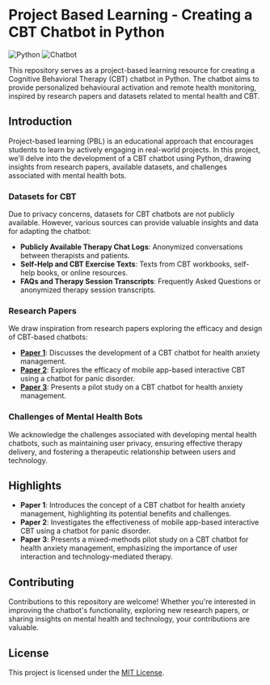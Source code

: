 # Project Based Learning - Creating a CBT Chatbot in Python

![Python](https://img.shields.io/badge/Language-Python-green)
![Chatbot](https://img.shields.io/badge/Project-CBT_Chatbot-orange)

This repository serves as a project-based learning resource for creating a Cognitive Behavioral Therapy (CBT) chatbot in Python. The chatbot aims to provide personalized behavioural activation and remote health monitoring, inspired by research papers and datasets related to mental health and CBT.

## Introduction

Project-based learning (PBL) is an educational approach that encourages students to learn by actively engaging in real-world projects. In this project, we'll delve into the development of a CBT chatbot using Python, drawing insights from research papers, available datasets, and challenges associated with mental health bots.

### Datasets for CBT

Due to privacy concerns, datasets for CBT chatbots are not publicly available. However, various sources can provide valuable insights and data for adapting the chatbot:

- **Publicly Available Therapy Chat Logs**: Anonymized conversations between therapists and patients.
- **Self-Help and CBT Exercise Texts**: Texts from CBT workbooks, self-help books, or online resources.
- **FAQs and Therapy Session Transcripts**: Frequently Asked Questions or anonymized therapy session transcripts.

### Research Papers

We draw inspiration from research papers exploring the efficacy and design of CBT-based chatbots:

- **[Paper 1](Link_To_Paper1)**: Discusses the development of a CBT chatbot for health anxiety management.
- **[Paper 2](Link_To_Paper2)**: Explores the efficacy of mobile app-based interactive CBT using a chatbot for panic disorder.
- **[Paper 3](Link_To_Paper3)**: Presents a pilot study on a CBT chatbot for health anxiety management.

### Challenges of Mental Health Bots

We acknowledge the challenges associated with developing mental health chatbots, such as maintaining user privacy, ensuring effective therapy delivery, and fostering a therapeutic relationship between users and technology.

## Highlights

- **Paper 1**: Introduces the concept of a CBT chatbot for health anxiety management, highlighting its potential benefits and challenges.
- **Paper 2**: Investigates the effectiveness of mobile app-based interactive CBT using a chatbot for panic disorder.
- **Paper 3**: Presents a mixed-methods pilot study on a CBT chatbot for health anxiety management, emphasizing the importance of user interaction and technology-mediated therapy.

## Contributing

Contributions to this repository are welcome! Whether you're interested in improving the chatbot's functionality, exploring new research papers, or sharing insights on mental health and technology, your contributions are valuable.

## License

This project is licensed under the [MIT License](LICENSE).
